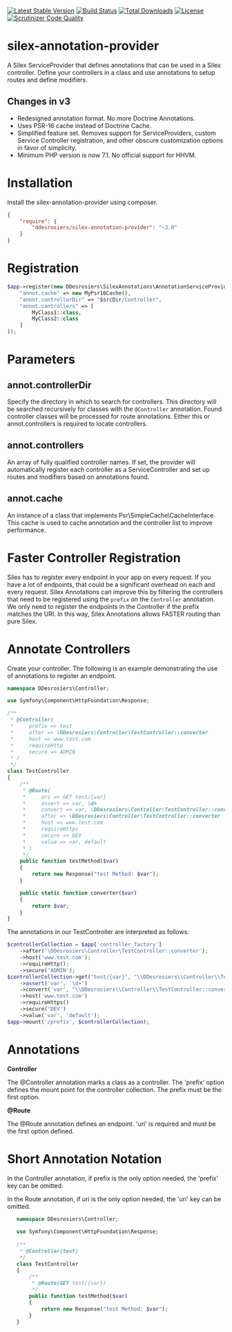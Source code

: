 [![Latest Stable Version](https://poser.pugx.org/ddesrosiers/silex-annotation-provider/v/stable)](https://packagist.org/packages/ddesrosiers/silex-annotation-provider)
[![Build Status](https://travis-ci.org/danadesrosiers/silex-annotation-provider.svg?branch=master)](https://travis-ci.org/danadesrosiers/silex-annotation-provider)
[![Total Downloads](https://poser.pugx.org/ddesrosiers/silex-annotation-provider/downloads)](https://packagist.org/packages/ddesrosiers/silex-annotation-provider)
[![License](https://poser.pugx.org/ddesrosiers/silex-annotation-provider/license)](https://packagist.org/packages/ddesrosiers/silex-annotation-provider)
[![Scrutinizer Code Quality](https://scrutinizer-ci.com/g/danadesrosiers/silex-annotation-provider/badges/quality-score.png?b=master)](https://scrutinizer-ci.com/g/danadesrosiers/silex-annotation-provider/?branch=master)

silex-annotation-provider
=========================

A Silex ServiceProvider that defines annotations that can be used in a Silex controller.  Define your controllers in a class and use annotations to setup routes and define modifiers.

Changes in v3
-------------
* Redesigned annotation format.  No more Doctrine Annotations.
* Uses PSR-16 cache instead of Doctrine Cache.
* Simplified feature set.  Removes support for ServiceProviders, custom Service Controller registration, and other obscure customization options in favor of simplicity.
* Minimum PHP version is now 7.1.  No official support for HHVM.

Installation
============

Install the silex-annotation-provider using composer.

```json
{
    "require": {
        "ddesrosiers/silex-annotation-provider": "~3.0"
    }
}
```

Registration
============
```php
$app->register(new DDesrosiers\SilexAnnotations\AnnotationServiceProvider(), array(
    "annot.cache" => new MyPsr16Cache(),
    "annot.controllerDir" => "$srcDir/Controller",
    "annot.controllers" => [
        MyClass1::class,
        MyClass2::class
    ]
));
```

Parameters
==========
annot.controllerDir
-------------------
Specify the directory in which to search for controllers.  This directory will be searched recursively for classes with the `@Controller` annotation.  Found controller classes will be processed for route annotations.  Either this or annot.controllers is required to locate controllers.

annot.controllers
-----------------
An array of fully qualified controller names.  If set, the provider will automatically register each controller as a ServiceController and set up routes and modifiers based on annotations found.

annot.cache
-----------
An instance of a class that implements Psr\SimpleCache\CacheInterface.  This cache is used to cache annotation and the controller list to improve performance.

Faster Controller Registration
==============================
Silex has to register every endpoint in your app on every request.  If you have a lot of endpoints, that could be a significant overhead on each and every request.  Silex Annotations can improve this by filtering the controllers that need to be registered using the `prefix` on the `Controller` annotation.  We only need to register the endpoints in the Controller if the prefix matches the URI.  In this way, Silex Annotations allows FASTER routing than pure Silex.

Annotate Controllers
====================
Create your controller.  The following is an example demonstrating the use of annotations to register an endpoint.
```php
namespace DDesrosiers\Controller;

use Symfony\Component\HttpFoundation\Response;

/**
 * @Controller(
 *     prefix => test
 *     after => \DDesrosiers\Controller\TestController::converter
 *     host => www.test.com
 *     requireHttp
 *     secure => ADMIN
 * )
 */
class TestController
{
    /**
     * @Route(
     *     uri => GET test/{var}
     *     assert => var, \d+
     *     convert => var, \DDesrosiers\Controller\TestController::converter
     *     after => \DDesrosiers\Controller\TestController::converter
     *     host => www.test.com
     *     requireHttps
     *     secure => DEV
     *     value => var, default
     * )
     */
    public function testMethod($var)
    {
        return new Response("test Method: $var");
    }

    public static function converter($var)
    {
        return $var;
    }
}
```

The annotations in our TestController are interpreted as follows:
```php
$controllerCollection = $app['controller_factory']
    ->after('\DDesrosiers\Controller\TestController::converter');
    ->host('www.test.com');
    ->requireHttp();
    ->secure('ADMIN');
$controllerCollection->get("test/{var}", "\\DDesrosiers\\Controller\\TestController:testMethod")
    ->assert('var', '\d+')
    ->convert('var', "\\DDesrosiers\\Controller\\TestController::converter");
    ->host('www.test.com')
    ->requireHttps()
    ->secure('DEV')
    ->value('var', 'default');
$app->mount('/prefix', $controllerCollection);
```

Annotations
===========
**Controller**

The @Controller annotation marks a class as a controller.  The 'prefix' option defines the mount point for the controller collection.  The prefix must be the first option.

**@Route**

The @Route annotation defines an endpoint.  'uri' is required and must be the first option defined.

Short Annotation Notation
=========================
In the Controller annotation, if prefix is the only option needed, the 'prefix' key can be omitted.

In the Route annotation, if uri is the only option needed, the 'uri' key can be omitted.
```php
   namespace DDesrosiers\Controller;
   
   use Symfony\Component\HttpFoundation\Response;
   
   /**
    * @Controller(test)
    */
   class TestController
   {
       /**
        * @Route(GET test/{var})
        */
       public function testMethod($var)
       {
           return new Response("test Method: $var");
       }
   }
```
